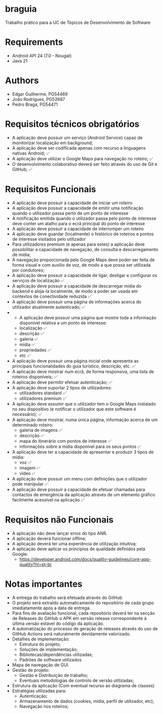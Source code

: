 # braguia
Trabalho prático para a UC de Tópicos de Desenvolvimento de Software

# Requirements
 - Android API 24 (7.0 - Nougat)
 - Java 21

# Authors
 - Edgar Guilherme, PG54469
 - João Rodrigues, PG52687
 - Pedro Braga, PG54471

# Requisitos técnicos obrigatórios
* A aplicação deve possuir um serviço (Android Service) capaz de monitorizar localização em background; 
* A aplicação deve ser codificada apenas com recurso a linguagens nativas Android; ✅
* A aplicação deve utilizar o Google Maps para navegação no roteiro; ✅
* O desenvolvimento colaborativo deverá ser feito através do uso de Git e GitHub; ✅

# Requisitos Funcionais
* A aplicação deve possuir a capacidade de iniciar um roteiro
* A aplicação deve possuir a capacidade de emitir uma notificação quando o utilizador passa perto de um ponto de interesse
* A notificação emitida quando o utilizador passa pelo ponto de interesse deve conter um atalho para o ecrã principal do ponto de interesse
* A aplicação deve possuir a capacidade de interromper um roteiro
* A aplicação deve guardar (localmente) o histórico de roteiros e pontos de interesse visitados pelo utilizador 
* Para utilizadores premium (e apenas para estes) a aplicação deve possibilitar a capacidade de navegação, de consulta e descarregamento de mídia; 
* A navegação proporcionada pelo Google Maps deve poder ser feita de forma visual e com auxílio de voz, de modo a que possa ser utilizada por condutores;
* A aplicação deve possuir a capacidade de ligar, desligar e configurar os serviços de localização ✅
* A aplicação deve possuir a capacidade de descarregar mídia do backend e aloja-la localmente, de modo a poder ser usada em contextos de conectividade reduzida ✅
* A aplicação deve possuir uma página de informações acerca do utilizador atualmente autenticado; ✅
* * A aplicação deve possuir uma página que mostre toda a informação disponível relativa a um ponto de interesse: 
  * localização ✅
  * descrição ✅
  * galeria ✅
  * mídia ✅
  * propriedades ✅
  * etc ✅
* A aplicação deve possuir uma página inicial onde apresenta as principais funcionalidades do guia turístico, descrição, etc. ✅
* A aplicação deve mostrar num ecrã, de forma responsiva, uma lista de roteiros disponíveis; ✅
* A aplicação deve permitir efetuar autenticação; ✅
* A aplicação deve suportar 2 tipos de utilizadores: 
  * utilizadores standard ✅
  * utilizadores premium ✅
* A aplicação deve assumir que o utilizador tem o Google Maps instalado no seu dispositivo (e notificar o utilizador que este software é necessário); ✅
* A aplicação deve mostrar, numa única página, informação acerca de um determinado roteiro: 
  * galeria de imagens ✅
  * descrição ✅
  * mapa do itinerário com pontos de interesse ✅
  * informações sobre a mídia disponível para os seus pontos ✅
* A aplicação deve ter a capacidade de apresentar e produzir 3 tipos de mídia: 
  * voz ✅
  * imagem ✅
  * vídeo ✅
* A aplicação deve possuir um menu com definições que o utilizador pode manipular ✅
* A aplicação deve possuir a capacidade de efetuar chamadas para contactos de emergência da aplicação através de um elemento gráfico facilmente acessível na aplicação ✅

# Requisitos não Funcionais
* A aplicação não deve lançar erros do tipo ANR. 
* A aplicação deverá funcionar offline; 
* A aplicação deverá ter uma experiência de utilização intuitiva; 
* A aplicação deve aplicar os princípios de qualidade definidos pela Google: 
  * https://developer.android.com/docs/quality-guidelines/core-app-quality?hl=pt-br

# Notas importantes

* A entrega do trabalho será efetuada através do GitHub
* O projeto será extraído automaticamente do repositório de cada grupo imediatamente após a data de entrega.
* Para fins de avaliação funcional, cada repositório deverá ter na secção de Releases do GitHub o APK em versão release correspondente à última versão estável do código da aplicação.
* A automatização do processo de geração de releases através do uso de GitHub Actions será naturalmente devidamente valorizado.
* Detalhes de implementação:
  * Estrutura do projeto;
  * Soluções de implementação; 
  * Bibliotecas/dependências utilizadas; 
  * Padrões de software utilizados
* Mapa de navegação de GUI
* Gestão de projeto:
  * Gestão e Distribuição de trabalho;
  * Eventuais metodologias de controlo de versão utilizadas;
* Estrutura da aplicação (Com eventual recurso ao diagrama de classes)
* Estratégias utilizadas para: 
  * Autenticação;
  * Armazenamento de dados (cookies, mídia, perfil de utilizador, etc);
  * Navegação nos roteiros;

